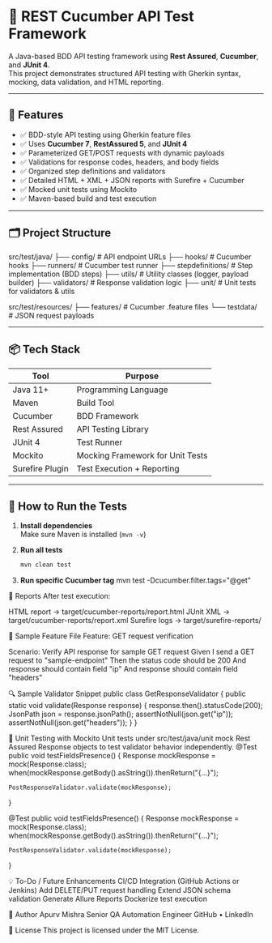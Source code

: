 # 🧪 REST Cucumber API Test Framework
A Java-based BDD API testing framework using **Rest Assured**, **Cucumber**, and **JUnit 4**.  
This project demonstrates structured API testing with Gherkin syntax, mocking, data validation, and HTML reporting.

---

## 🚀 Features
- ✅ BDD-style API testing using Gherkin feature files
- ✅ Uses **Cucumber 7**, **RestAssured 5**, and **JUnit 4**
- ✅ Parameterized GET/POST requests with dynamic payloads
- ✅ Validations for response codes, headers, and body fields
- ✅ Organized step definitions and validators
- ✅ Detailed HTML + XML + JSON reports with Surefire + Cucumber
- ✅ Mocked unit tests using Mockito
- ✅ Maven-based build and test execution

---

## 🗂️ Project Structure
src/test/java/
├── config/ # API endpoint URLs
├── hooks/ # Cucumber hooks
├── runners/ # Cucumber test runner
├── stepdefinitions/ # Step implementation (BDD steps)
├── utils/ # Utility classes (logger, payload builder)
├── validators/ # Response validation logic
├── unit/ # Unit tests for validators & utils

src/test/resources/
├── features/ # Cucumber .feature files
└── testdata/ # JSON request payloads


---

## 📦 Tech Stack
| Tool              | Purpose                           |
|------------------|-----------------------------------|
| Java 11+         | Programming Language              |
| Maven            | Build Tool                        |
| Cucumber         | BDD Framework                     |
| Rest Assured     | API Testing Library               |
| JUnit 4          | Test Runner                       |
| Mockito          | Mocking Framework for Unit Tests |
| Surefire Plugin  | Test Execution + Reporting        |

---

## 🧪 How to Run the Tests
1. **Install dependencies**  
   Make sure Maven is installed (`mvn -v`)

2. **Run all tests**
   ```bash
   mvn clean test

3. **Run specific Cucumber tag**
   mvn test -Dcucumber.filter.tags="@get"

📄 Reports
After test execution:

HTML report → target/cucumber-reports/report.html
JUnit XML → target/cucumber-reports/report.xml
Surefire logs → target/surefire-reports/

🔧 Sample Feature File
Feature: GET request verification

Scenario: Verify API response for sample GET request
Given I send a GET request to "sample-endpoint"
Then the status code should be 200
And response should contain field "ip"
And response should contain field "headers"

🔍 Sample Validator Snippet
public class GetResponseValidator {
    public static void validate(Response response) {
        response.then().statusCode(200);
        JsonPath json = response.jsonPath();
        assertNotNull(json.get("ip"));
        assertNotNull(json.get("headers"));
    }
}

🧪 Unit Testing with Mockito
Unit tests under src/test/java/unit mock Rest Assured Response objects to test validator behavior independently.
@Test
public void testFieldsPresence() {
    Response mockResponse = mock(Response.class);
    when(mockResponse.getBody().asString()).thenReturn("{...}");
    
    PostResponseValidator.validate(mockResponse);
}

@Test
public void testFieldsPresence() {
Response mockResponse = mock(Response.class);
when(mockResponse.getBody().asString()).thenReturn("{...}");

    PostResponseValidator.validate(mockResponse);
}

💡 To-Do / Future Enhancements
CI/CD Integration (GitHub Actions or Jenkins)
Add DELETE/PUT request handling
Extend JSON schema validation
Generate Allure Reports
Dockerize test execution

👤 Author
Apurv Mishra
Senior QA Automation Engineer
GitHub • LinkedIn

📝 License
This project is licensed under the MIT License.




